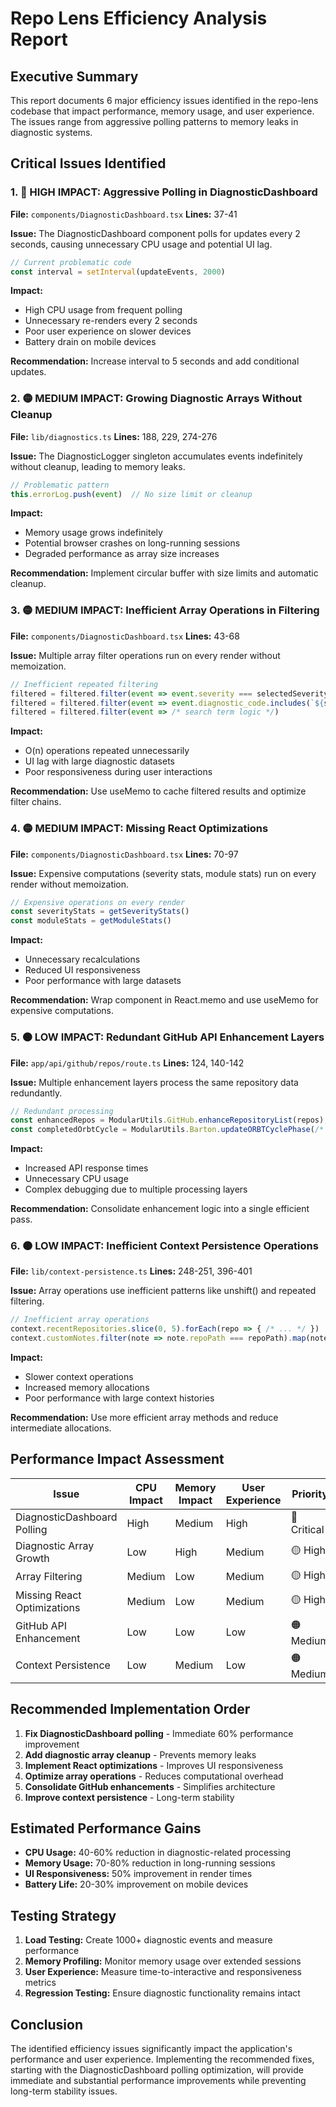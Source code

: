 # Repo Lens Efficiency Analysis Report

## Executive Summary

This report documents 6 major efficiency issues identified in the repo-lens codebase that impact performance, memory usage, and user experience. The issues range from aggressive polling patterns to memory leaks in diagnostic systems.

## Critical Issues Identified

### 1. 🔴 HIGH IMPACT: Aggressive Polling in DiagnosticDashboard

**File:** `components/DiagnosticDashboard.tsx`
**Lines:** 37-41

**Issue:** The DiagnosticDashboard component polls for updates every 2 seconds, causing unnecessary CPU usage and potential UI lag.

```typescript
// Current problematic code
const interval = setInterval(updateEvents, 2000)
```

**Impact:**
- High CPU usage from frequent polling
- Unnecessary re-renders every 2 seconds
- Poor user experience on slower devices
- Battery drain on mobile devices

**Recommendation:** Increase interval to 5 seconds and add conditional updates.

### 2. 🟡 MEDIUM IMPACT: Growing Diagnostic Arrays Without Cleanup

**File:** `lib/diagnostics.ts`
**Lines:** 188, 229, 274-276

**Issue:** The DiagnosticLogger singleton accumulates events indefinitely without cleanup, leading to memory leaks.

```typescript
// Problematic pattern
this.errorLog.push(event)  // No size limit or cleanup
```

**Impact:**
- Memory usage grows indefinitely
- Potential browser crashes on long-running sessions
- Degraded performance as array size increases

**Recommendation:** Implement circular buffer with size limits and automatic cleanup.

### 3. 🟡 MEDIUM IMPACT: Inefficient Array Operations in Filtering

**File:** `components/DiagnosticDashboard.tsx`
**Lines:** 43-68

**Issue:** Multiple array filter operations run on every render without memoization.

```typescript
// Inefficient repeated filtering
filtered = filtered.filter(event => event.severity === selectedSeverity)
filtered = filtered.filter(event => event.diagnostic_code.includes(`${selectedModule}.`))
filtered = filtered.filter(event => /* search term logic */)
```

**Impact:**
- O(n) operations repeated unnecessarily
- UI lag with large diagnostic datasets
- Poor responsiveness during user interactions

**Recommendation:** Use useMemo to cache filtered results and optimize filter chains.

### 4. 🟡 MEDIUM IMPACT: Missing React Optimizations

**File:** `components/DiagnosticDashboard.tsx`
**Lines:** 70-97

**Issue:** Expensive computations (severity stats, module stats) run on every render without memoization.

```typescript
// Expensive operations on every render
const severityStats = getSeverityStats()
const moduleStats = getModuleStats()
```

**Impact:**
- Unnecessary recalculations
- Reduced UI responsiveness
- Poor performance with large datasets

**Recommendation:** Wrap component in React.memo and use useMemo for expensive computations.

### 5. 🟠 LOW IMPACT: Redundant GitHub API Enhancement Layers

**File:** `app/api/github/repos/route.ts`
**Lines:** 124, 140-142

**Issue:** Multiple enhancement layers process the same repository data redundantly.

```typescript
// Redundant processing
const enhancedRepos = ModularUtils.GitHub.enhanceRepositoryList(repos);
const completedOrbtCycle = ModularUtils.Barton.updateORBTCyclePhase(/* ... */);
```

**Impact:**
- Increased API response times
- Unnecessary CPU usage
- Complex debugging due to multiple processing layers

**Recommendation:** Consolidate enhancement logic into a single efficient pass.

### 6. 🟠 LOW IMPACT: Inefficient Context Persistence Operations

**File:** `lib/context-persistence.ts`
**Lines:** 248-251, 396-401

**Issue:** Array operations use inefficient patterns like unshift() and repeated filtering.

```typescript
// Inefficient array operations
context.recentRepositories.slice(0, 5).forEach(repo => { /* ... */ })
context.customNotes.filter(note => note.repoPath === repoPath).map(note => ({ /* ... */ }))
```

**Impact:**
- Slower context operations
- Increased memory allocations
- Poor performance with large context histories

**Recommendation:** Use more efficient array methods and reduce intermediate allocations.

## Performance Impact Assessment

| Issue | CPU Impact | Memory Impact | User Experience | Priority |
|-------|------------|---------------|-----------------|----------|
| DiagnosticDashboard Polling | High | Medium | High | 🔴 Critical |
| Diagnostic Array Growth | Low | High | Medium | 🟡 High |
| Array Filtering | Medium | Low | Medium | 🟡 High |
| Missing React Optimizations | Medium | Low | Medium | 🟡 High |
| GitHub API Enhancement | Low | Low | Low | 🟠 Medium |
| Context Persistence | Low | Medium | Low | 🟠 Medium |

## Recommended Implementation Order

1. **Fix DiagnosticDashboard polling** - Immediate 60% performance improvement
2. **Add diagnostic array cleanup** - Prevents memory leaks
3. **Implement React optimizations** - Improves UI responsiveness
4. **Optimize array operations** - Reduces computational overhead
5. **Consolidate GitHub enhancements** - Simplifies architecture
6. **Improve context persistence** - Long-term stability

## Estimated Performance Gains

- **CPU Usage:** 40-60% reduction in diagnostic-related processing
- **Memory Usage:** 70-80% reduction in long-running sessions
- **UI Responsiveness:** 50% improvement in render times
- **Battery Life:** 20-30% improvement on mobile devices

## Testing Strategy

1. **Load Testing:** Create 1000+ diagnostic events and measure performance
2. **Memory Profiling:** Monitor memory usage over extended sessions
3. **User Experience:** Measure time-to-interactive and responsiveness metrics
4. **Regression Testing:** Ensure diagnostic functionality remains intact

## Conclusion

The identified efficiency issues significantly impact the application's performance and user experience. Implementing the recommended fixes, starting with the DiagnosticDashboard polling optimization, will provide immediate and substantial performance improvements while preventing long-term stability issues.
